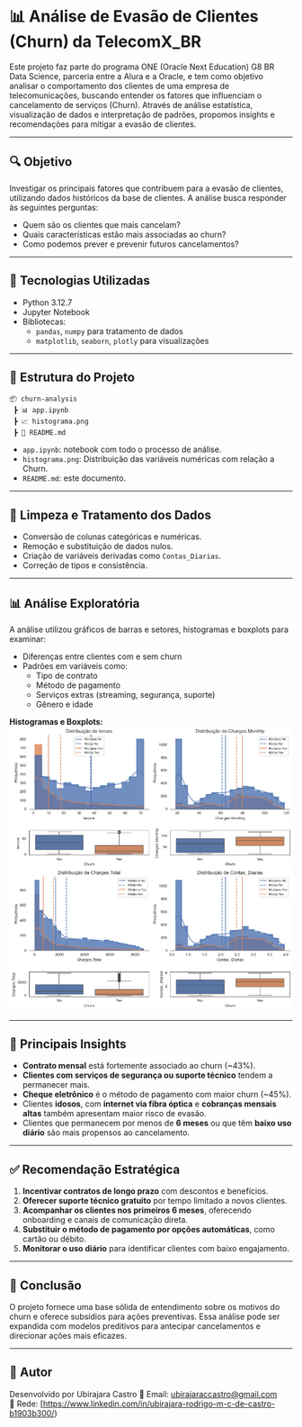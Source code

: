 # 📊 Análise de Evasão de Clientes (Churn) da TelecomX_BR

Este projeto faz parte do programa ONE (Oracle Next Education) G8 BR Data Science, parceria entre a Alura e a Oracle, e tem como objetivo analisar o comportamento dos clientes de uma empresa de telecomunicações, buscando entender os fatores que influenciam o cancelamento de serviços (Churn). Através de análise estatística, visualização de dados e interpretação de padrões, propomos insights e recomendações para mitigar a evasão de clientes.

---

## 🔍 Objetivo

Investigar os principais fatores que contribuem para a evasão de clientes, utilizando dados históricos da base de clientes. A análise busca responder às seguintes perguntas:

- Quem são os clientes que mais cancelam?
- Quais características estão mais associadas ao churn?
- Como podemos prever e prevenir futuros cancelamentos?

---

## 🧮 Tecnologias Utilizadas

- Python 3.12.7
- Jupyter Notebook
- Bibliotecas: 
  - `pandas`, `numpy` para tratamento de dados
  - `matplotlib`, `seaborn`, `plotly` para visualizações

---

## 📁 Estrutura do Projeto

```
📦 churn-analysis
 ┣ 📊 app.ipynb
 ┣ 📈 histograma.png
 ┣ 📑 README.md
```

- `app.ipynb`: notebook com todo o processo de análise.
- `histograma.png`: Distribuição das variáveis numéricas com relação a Churn.
- `README.md`: este documento.

---

## 🧼 Limpeza e Tratamento dos Dados

- Conversão de colunas categóricas e numéricas.
- Remoção e substituição de dados nulos.
- Criação de variáveis derivadas como `Contas_Diarias`.
- Correção de tipos e consistência.

---

## 📊 Análise Exploratória

A análise utilizou gráficos de barras e setores, histogramas e boxplots para examinar:

- Diferenças entre clientes com e sem churn
- Padrões em variáveis como:
  - Tipo de contrato
  - Método de pagamento
  - Serviços extras (streaming, segurança, suporte)
  - Gênero e idade

**Histogramas e Boxplots:** ![Histograma](histograma.png)

---

## 📌 Principais Insights

- **Contrato mensal** está fortemente associado ao churn (~43%).
- **Clientes com serviços de segurança ou suporte técnico** tendem a permanecer mais.
- **Cheque eletrônico** é o método de pagamento com maior churn (~45%).
- Clientes **idosos**, com **internet via fibra óptica** e **cobranças mensais altas** também apresentam maior risco de evasão.
- Clientes que permanecem por menos de **6 meses** ou que têm **baixo uso diário** são mais propensos ao cancelamento.

---

## ✅ Recomendação Estratégica

1. **Incentivar contratos de longo prazo** com descontos e benefícios.
2. **Oferecer suporte técnico gratuito** por tempo limitado a novos clientes.
3. **Acompanhar os clientes nos primeiros 6 meses**, oferecendo onboarding e canais de comunicação direta.
4. **Substituir o método de pagamento por opções automáticas**, como cartão ou débito.
5. **Monitorar o uso diário** para identificar clientes com baixo engajamento.

---

## 📌 Conclusão

O projeto fornece uma base sólida de entendimento sobre os motivos do churn e oferece subsídios para ações preventivas. Essa análise pode ser expandida com modelos preditivos para antecipar cancelamentos e direcionar ações mais eficazes.

---

## 👤 Autor

Desenvolvido por Ubirajara Castro 
📧 Email: ubirajaraccastro@gmail.com  
📎 Rede: [https://www.linkedin.com/in/ubirajara-rodrigo-m-c-de-castro-b1903b300/)


